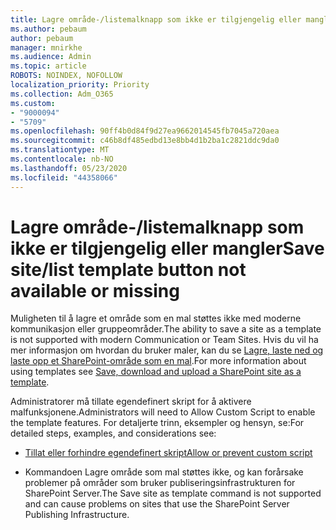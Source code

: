 ```yaml
---
title: Lagre område-/listemalknapp som ikke er tilgjengelig eller mangler
ms.author: pebaum
author: pebaum
manager: mnirkhe
ms.audience: Admin
ms.topic: article
ROBOTS: NOINDEX, NOFOLLOW
localization_priority: Priority
ms.collection: Adm_O365
ms.custom:
- "9000094"
- "5709"
ms.openlocfilehash: 90ff4b0d84f9d27ea9662014545fb7045a720aea
ms.sourcegitcommit: c46b8df485edbd13e8bb4d1b2ba1c2821ddc9da0
ms.translationtype: MT
ms.contentlocale: nb-NO
ms.lasthandoff: 05/23/2020
ms.locfileid: "44358066"
---
```

# <a name="save-sitelist-template-button-not-available-or-missing"></a><span data-ttu-id="40d7d-102">Lagre område-/listemalknapp som ikke er tilgjengelig eller mangler</span><span class="sxs-lookup"><span data-stu-id="40d7d-102">Save site/list template button not available or missing</span></span>

<span data-ttu-id="40d7d-103">Muligheten til å lagre et område som en mal støttes ikke med moderne kommunikasjon eller gruppeområder.</span><span class="sxs-lookup"><span data-stu-id="40d7d-103">The ability to save a site as a template is not supported with modern Communication or Team Sites.</span></span> <span data-ttu-id="40d7d-104">Hvis du vil ha mer informasjon om hvordan du bruker maler, kan du se [Lagre, laste ned og laste opp et SharePoint-område som en mal](https://docs.microsoft.com/sharepoint/dev/general-development/save-download-and-upload-a-sharepoint-site-as-a-template).</span><span class="sxs-lookup"><span data-stu-id="40d7d-104">For more information about using templates see [Save, download and upload a SharePoint site as a template](https://docs.microsoft.com/sharepoint/dev/general-development/save-download-and-upload-a-sharepoint-site-as-a-template).</span></span>

<span data-ttu-id="40d7d-105">Administratorer må tillate egendefinert skript for å aktivere malfunksjonene.</span><span class="sxs-lookup"><span data-stu-id="40d7d-105">Administrators will need to Allow Custom Script to enable the template features.</span></span> <span data-ttu-id="40d7d-106">For detaljerte trinn, eksempler og hensyn, se:</span><span class="sxs-lookup"><span data-stu-id="40d7d-106">For detailed steps, examples, and considerations see:</span></span>

- [<span data-ttu-id="40d7d-107">Tillat eller forhindre egendefinert skript</span><span class="sxs-lookup"><span data-stu-id="40d7d-107">Allow or prevent custom script</span></span>](https://docs.microsoft.com/sharepoint/allow-or-prevent-custom-script)

- <span data-ttu-id="40d7d-108">Kommandoen Lagre område som mal støttes ikke, og kan forårsake problemer på områder som bruker publiseringsinfrastrukturen for SharePoint Server.</span><span class="sxs-lookup"><span data-stu-id="40d7d-108">The Save site as template command is not supported and can cause problems on sites that use the SharePoint Server Publishing Infrastructure.</span></span>


